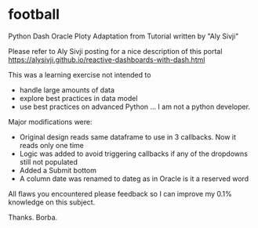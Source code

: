 # football
Python Dash Oracle Ploty Adaptation from Tutorial written by "Aly Sivji"

Please refer to Aly Sivji posting for a nice description of this portal https://alysivji.github.io/reactive-dashboards-with-dash.html

This was a learning exercise not intended to
   - handle large amounts of data
   - explore best practices in data model
   - use best practices on advanced Python ... I am not a python developer.
   
Major modifications were:
   - Original design reads same dataframe to use in 3 callbacks. Now it reads only one time
   - Logic was added to avoid triggering callbacks if any of the dropdowns still not populated
   - Added a Submit bottom
   - A column date was renamed to dateg as in Oracle is it a reserved word
   
All flaws you encountered please feedback so I can improve my 0.1% knowledge on this subject.

Thanks.
Borba.
